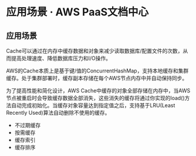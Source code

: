 # 应用场景 · AWS PaaS文档中心

## 应用场景

Cache可以通过在内存中缓存数据和对象来减少读取数据库/配置文件的次数，从而提高处理速度、降低数据库压力和I/O操作。

AWS的Cache本质上是基于键/值的ConcurrentHashMap，支持本地缓存和集群缓存。处于集群部署时，缓存副本存储在每个AWS节点内存中并自动保持同步。

为了提高性能和简化设计，AWS Cache中缓存的对象全部存储在内存中，当AWS节点被重启时会导致缓存数据全部消失，这些消失的缓存将通过你实现的load()方法自动完成初始化。当缓存对象容量达到指定值之后，支持基于LRU(Least Recently Used)算法自动删除不使用的缓存。

  * 不过期缓存
  * 按需缓存
  * 缓存索引
  * 缓存排序